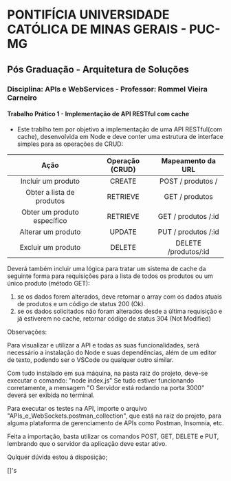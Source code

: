 # PONTIFÍCIA UNIVERSIDADE CATÓLICA DE MINAS GERAIS - PUC-MG

## Pós Graduação - Arquitetura de Soluções

### Disciplina: APIs e WebServices - Professor: Rommel Vieira Carneiro

#### Trabalho Prático 1 - Implementação de API RESTful com cache

* Este trablho tem por objetivo a implementação de uma API RESTful(com cache), desenvolvida em Node e deve conter uma estrutura de interface simples para as operações de CRUD:

| Ação                            | Operação (CRUD)            | Mapeamento da URL     |
| :-----------------------------: | :------------------------: | :-------------------: |
| Incluir um produto              | CREATE                     | POST / produtos /     |
| Obter a lista de produtos       | RETRIEVE                   | GET / produtos        |
| Obter um produto específico     | RETRIEVE                   | GET / produtos /:id   |
| Alterar um produto              | UPDATE                     | PUT / produtos /:id   |
| Excluir um produto              | DELETE                     | DELETE /produtos/:id  |

Deverá também incluir uma lógica para tratar um sistema de cache da seguinte forma para requisições para a lista de todos os produtos ou um único produto (método GET):

1. se os dados forem alterados, deve retornar o array com os dados atuais de produtos e um código de status 200 (Ok).
2. se os dados solicitados não foram alterados desde a última requisição e já estiverem no cache, retornar código de status 304 (Not Modified)


Observações:

Para visualizar e utilizar a API e todas as suas funcionalidades, será necessário a instalação do Node e suas dependências, além de um editor de texto, podendo ser o VSCode ou qualquer outro similar.

Com tudo instalado em sua máquina, na pasta raiz do projeto, deve-se executar o comando: "node index.js"
Se tudo estiver funcionando corretamente, a mensagem "O Servidor está rodando na porta 3000" deverá ser exibida no terminal.

Para executar os testes na API, importe o arquivo "APIs_e_WebSockets.postman_collection", que está na raiz do projeto, para alguma plataforma de gerenciamento de APIs como Postman, Insomnia, etc.

Feita a importação, basta utilizar os comandos POST, GET, DELETE e PUT, lembrando que o servidor da aplicação deve estar ativo.

Qulquer dúvida estou à disposição;

[]'s

